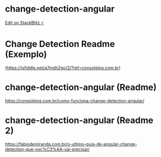 # change-detection-angular

[Edit on StackBlitz ⚡️](https://stackblitz.com/edit/github-vcpg2w-tpdruv)

# Change Detection Readme (Exemplo)
(https://jsfiddle.net/a7mdh2go/2/?ref=consolelog.com.br)

# change-detection-angular (Readme)
https://consolelog.com.br/como-funciona-change-detection-angular/


# change-detection-angular (Readme 2)

https://fabiodemiranda.com.br/o-ultimo-guia-de-angular-change-detection-que-voc%C3%AA-vai-precisar/
